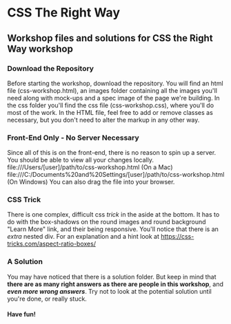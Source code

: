 # CSS The Right Way
## Workshop files and solutions for CSS the Right Way workshop

### Download the Repository
Before starting the workshop, download the repository.
You will find an html file (css-workshop.html), an images folder containing all the images you'll need along with mock-ups and a spec image of the page we're building. In the css folder you'll find the css file (css-workshop.css), where you'll do most of the work. In the HTML file, feel free to add or remove classes as necessary, but you don't need to alter the markup in any other way.

### Front-End Only - No Server Necessary
Since all of this is on the front-end, there is no reason to spin up a server. You should be able to view all your changes locally.
file:///Users/[user]/path/to/css-workshop.html (On a Mac)
file:///C:/Documents%20and%20Settings/[user]/path/to/css-workshop.html (On Windows)
You can also drag the file into your browser.

### CSS Trick
There is one complex, difficult css *trick* in the aside at the bottom. It has to do with the box-shadows on the round images and round background "Learn More" link, and their being responsive. You'll notice that there is an _extra_ nested div. For an explanation and a hint look at https://css-tricks.com/aspect-ratio-boxes/

### A Solution
You may have noticed that there is a solution folder. But keep in mind that __there are as many right answers as there are people in this workshop__, and *__even more wrong answers__*. Try not to look at the potential solution until you're done, or really stuck.

#### Have fun!
